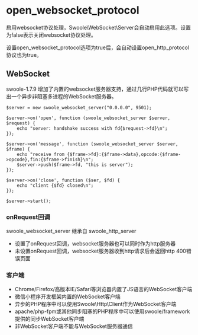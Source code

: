 # open_websocket_protocol
启用websocket协议处理，Swoole\WebSocket\Server会自动启用此选项。设置为false表示关闭websocket协议处理。

设置open_websocket_protocol选项为true后，会自动设置open_http_protocol协议也为true。

## WebSocket 
swoole-1.7.9 增加了内置的websocket服务器支持，通过几行PHP代码就可以写出一个异步非阻塞多进程的WebSocket服务器。

~~~
$server = new swoole_websocket_server("0.0.0.0", 9501);

$server->on('open', function (swoole_websocket_server $server, $request) {
    echo "server: handshake success with fd{$request->fd}\n";
});

$server->on('message', function (swoole_websocket_server $server, $frame) {
    echo "receive from {$frame->fd}:{$frame->data},opcode:{$frame->opcode},fin:{$frame->finish}\n";
    $server->push($frame->fd, "this is server");
});

$server->on('close', function ($ser, $fd) {
    echo "client {$fd} closed\n";
});

$server->start();
~~~
### onRequest回调
swoole_websocket_server 继承自 swoole_http_server

* 设置了onRequest回调，websocket服务器也可以同时作为http服务器
* 未设置onRequest回调，websocket服务器收到http请求后会返回http 400错误页面

### 客户端
* Chrome/Firefox/高版本IE/Safari等浏览器内置了JS语言的WebSocket客户端
* 微信小程序开发框架内置的WebSocket客户端
* 异步的PHP程序中可以使用Swoole\Http\Client作为WebSocket客户端
* apache/php-fpm或其他同步阻塞的PHP程序中可以使用swoole/framework提供的同步WebSocket客户端
* 非WebSocket客户端不能与WebSocket服务器通信